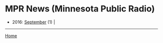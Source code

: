 # MPR News (Minnesota Public Radio)

  * 2016: 
      [September](./mpr-news-minnesota-public-radio-2016-09.md) (1) | 

----

[Home](../)
